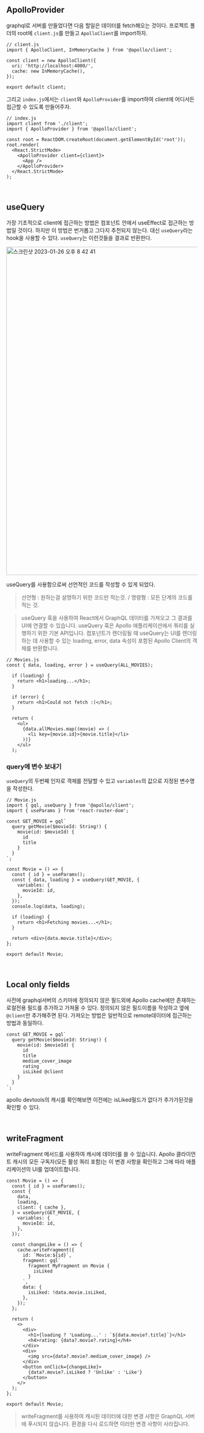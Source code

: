 ## ApolloProvider

graphql로 서버를 만들었다면 다음 할일은 데이터를 fetch해오는 것이다.
프로젝트 폴더의 root에 `client.js`를 만들고 `ApolloClient`를 import하자.

```
// client.js
import { ApolloClient, InMemoryCache } from '@apollo/client';

const client = new ApolloClient({
  uri: 'http://localhost:4000/',
  cache: new InMemoryCache(),
});

export default client;
```

그리고 `index.js`에서는 `client`와 `ApolloProvider`를 import하여 client에 어디서든 접근할 수 있도록 만들어주자.

```
// index.js
import client from './client';
import { ApolloProvider } from '@apollo/client';

const root = ReactDOM.createRoot(document.getElementById('root'));
root.render(
  <React.StrictMode>
    <ApolloProvider client={client}>
      <App />
    </ApolloProvider>
  </React.StrictMode>
);
```

<br/>

## useQuery

가장 기초적으로 client에 접근하는 방법은 컴포넌트 안에서 useEffect로 접근하는 방법일 것이다.
하지만 이 방법은 번거롭고 그다지 추천되지 않는다. 대신 `useQuery`라는 hook을 사용할 수 있다.
`useQuery`는 이런것들을 결과로 반환한다.

<img width="864" alt="스크린샷 2023-01-26 오후 8 42 41" src="https://user-images.githubusercontent.com/90922593/214827138-8cfaf8be-329c-4d76-b6a9-5050c3df6844.png">

useQuery를 사용함으로써 선언적인 코드를 작성할 수 있게 되었다.

> 선언형 : 원하는걸 설명하기 위한 코드만 적는것. / 명령형 : 모든 단계의 코드를 적는 것.

> useQuery 훅을 사용하여 React에서 GraphQL 데이터를 가져오고 그 결과를 UI에 연결할 수 있습니다. useQuery 훅은 Apollo 애플리케이션에서 쿼리를 실행하기 위한 기본 API입니다. 컴포넌트가 렌더링될 때 useQuery는 UI를 렌더링하는 데 사용할 수 있는 loading, error, data 속성이 포함된 Apollo Client의 객체를 반환합니다.

```
// Movies.js
const { data, loading, error } = useQuery(ALL_MOVIES);

  if (loading) {
    return <h1>loading...</h1>;
  }

  if (error) {
    return <h1>Could not fetch :(</h1>;
  }

  return (
    <ul>
      {data.allMovies.map((movie) => (
        <li key={movie.id}>{movie.title}</li>
      ))}
    </ul>
  );
```

### query에 변수 보내기

`useQuery`의 두번째 인자로 객체를 전달할 수 있고 `variables`의 값으로 지정된 변수명을 작성한다.

```
// Movie.js
import { gql, useQuery } from '@apollo/client';
import { useParams } from 'react-router-dom';

const GET_MOVIE = gql`
  query getMovie($movieId: String!) {
    movie(id: $movieId) {
      id
      title
    }
  }
`;

const Movie = () => {
  const { id } = useParams();
  const { data, loading } = useQuery(GET_MOVIE, {
    variables: {
      movieId: id,
    },
  });
  console.log(data, loading);

  if (loading) {
    return <h1>Fetching movies...</h1>;
  }

  return <div>{data.movie.title}</div>;
};

export default Movie;
```

<br/>

## Local only fields

사전에 graphql서버의 스키마에 정의되지 않은 필드외에 Apollo cache에만 존재하는 로컬전용 필드를 추가하고 가져올 수 있다.
정의되지 않은 필드이름을 작성하고 옆에 `@client`만 추가해주면 된다.
가져오는 방법은 일반적으로 remote데이터에 접근하는 방법과 동일하다.

```
const GET_MOVIE = gql`
  query getMovie($movieId: String!) {
    movie(id: $movieId) {
      id
      title
      medium_cover_image
      rating
      isLiked @client
    }
  }
`;
```

apollo devtools의 캐시를 확인해보면 이전에는 isLiked필드가 없다가 추가가된것을 확인할 수 있다.

<br/>

## writeFragment

writeFragment 메서드를 사용하여 캐시에 데이터를 쓸 수 있습니다.
Apollo 클라이언트 캐시의 모든 구독자(모든 활성 쿼리 포함)는 이 변경 사항을 확인하고 그에 따라 애플리케이션의 UI를 업데이트합니다.

```
const Movie = () => {
  const { id } = useParams();
  const {
    data,
    loading,
    client: { cache },
  } = useQuery(GET_MOVIE, {
    variables: {
      movieId: id,
    },
  });

  const changeLike = () => {
    cache.writeFragment({
      id: `Movie:${id}`,
      fragment: gql`
        fragment MyFragment on Movie {
          isLiked
        }
      `,
      data: {
        isLiked: !data.movie.isLiked,
      },
    });
  };

  return (
    <>
      <div>
        <h1>{loading ? 'Loading...' : `${data.movie?.title}`}</h1>
        <h4>rating: {data?.movie?.rating}</h4>
      </div>
      <div>
        <img src={data?.movie?.medium_cover_image} />
      </div>
      <button onClick={changeLike}>
        {data?.movie?.isLiked ? 'Unlike' : 'Like'}
      </button>
    </>
  );
};

export default Movie;
```

> writeFragment를 사용하여 캐시된 데이터에 대한 변경 사항은 GraphQL 서버에 푸시되지 않습니다. 환경을 다시 로드하면 이러한 변경 사항이 사라집니다.
